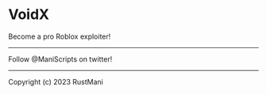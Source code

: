 # VoidX
Become a pro Roblox exploiter!

---
Follow @ManiScripts on twitter!

---
Copyright (c) 2023 RustMani
